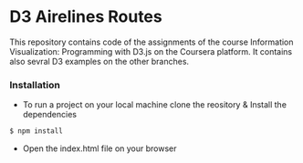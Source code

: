# D3 Airelines Routes
This repository contains code of the assignments of the course Information Visualization: Programming with D3.js on the Coursera platform. It contains also sevral D3 examples on the other branches. 

### Installation

- To run a project on your local machine clone the reository & Install the dependencies 

```sh
$ npm install 
```
- Open the index.html file on your browser
